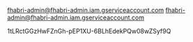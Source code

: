 fhabri-admin@fhabri-admin.iam.gserviceaccount.com 
fhabri-admin@fhabri-admin.iam.gserviceaccount.com

1tLRctGGzHwFZnGh-pEP1XU-6BLhEdekPQw08wZSyf9Q